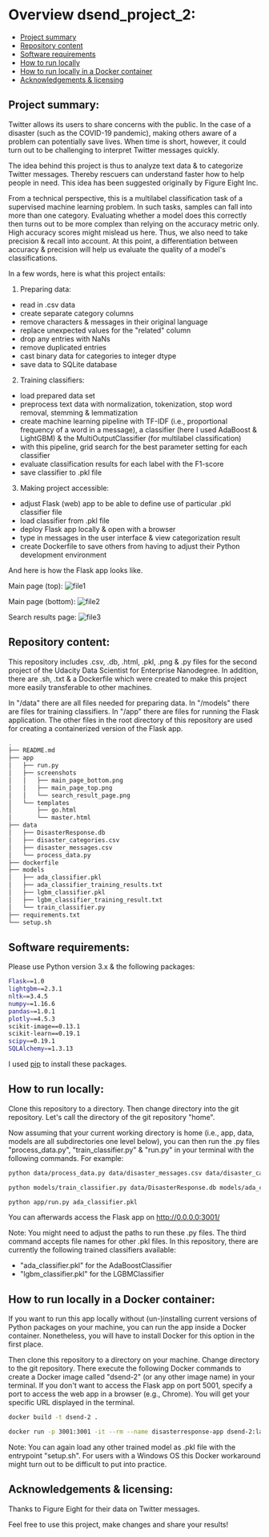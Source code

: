 # Overview dsend_project_2:
- [Project summary](#Summary)
- [Repository content](#Repository_content)
- [Software requirements](#Software_requirements)
- [How to run locally](#How_to_run)
- [How to run locally in a Docker container](#How_to_run_with_docker)
- [Acknowledgements & licensing](#Acknowledgements)

## Project summary:<a name="Summary"></a>
Twitter allows its users to share concerns with the public. In the case of a disaster (such as the COVID-19 pandemic), making others aware of a problem can potentially save lives. When time is short, however, it could turn out to be challenging to interpret Twitter messages quickly.

The idea behind this project is thus to analyze text data & to categorize Twitter messages. Thereby rescuers can understand faster how to help people in need. This idea has been suggested originally by Figure Eight Inc.

From a technical perspective, this is a multilabel classification task of a supervised machine learning problem. In such tasks, samples can fall into more than one category. Evaluating whether a model does this correctly then turns out to be more complex than relying on the accuracy metric only. High accuracy scores might mislead us here. Thus, we also need to take precision & recall into account. At this point, a differentiation between accuracy & precision will help us evaluate the quality of a model's classifications.

In a few words, here is what this project entails:

1) Preparing data:
- read in .csv data
- create separate category columns
- remove characters & messages in their original language
- replace unexpected values for the "related" column
- drop any entries with NaNs
- remove duplicated entries
- cast binary data for categories to integer dtype
- save data to SQLite database

2) Training classifiers:
- load prepared data set
- preprocess text data with normalization, tokenization, stop word removal, stemming & lemmatization
- create machine learning pipeline with TF-IDF (i.e., proportional frequency of a word in a message), a classifier (here I used AdaBoost & LightGBM) & the MultiOutputClassifier (for multilabel classification)
- with this pipeline, grid search for the best parameter setting for each classifier
- evaluate classification results for each label with the F1-score
- save classifier to .pkl file

3) Making project accessible:
- adjust Flask (web) app to be able to define use of particular .pkl classifier file
- load classifier from .pkl file
- deploy Flask app locally & open with a browser
- type in messages in the user interface & view categorization result
- create Dockerfile to save others from having to adjust their Python development environment

And here is how the Flask app looks like.

Main page (top):
![file1](https://github.com/lezneklihp/dsend_project_2/blob/master/app/screenshots/main_page_top.png)

Main page (bottom):
![file2](https://github.com/lezneklihp/dsend_project_2/blob/master/app/screenshots/main_page_bottom.png)

Search results page:
![file3](https://github.com/lezneklihp/dsend_project_2/blob/master/app/screenshots/search_result_page.png)

## Repository content:<a name="Repository_content"></a>
This repository includes .csv, .db, .html, .pkl, .png & .py files for the second project of the Udacity Data Scientist for Enterprise Nanodegree. In addition, there are .sh, .txt & a Dockerfile which were created to make this project more easily transferable to other machines.

In "/data" there are all files needed for preparing data. In "/models" there are files for training classifiers. In "/app" there are files for running the Flask application. The other files in the root directory of this repository are used for creating a containerized version of the Flask app.

```bash
.
├── README.md
├── app
│   ├── run.py
│   ├── screenshots
│   │   ├── main_page_bottom.png
│   │   ├── main_page_top.png
│   │   └── search_result_page.png
│   └── templates
│       ├── go.html
│       └── master.html
├── data
│   ├── DisasterResponse.db
│   ├── disaster_categories.csv
│   ├── disaster_messages.csv
│   └── process_data.py
├── dockerfile
├── models
│   ├── ada_classifier.pkl
│   ├── ada_classifier_training_results.txt
│   ├── lgbm_classifier.pkl
│   ├── lgbm_classifier_training_result.txt
│   └── train_classifier.py
├── requirements.txt
└── setup.sh
```

## Software requirements:<a name="Software_requirements"></a>
Please use Python version 3.x & the following packages:

```bash
Flask==1.0
lightgbm==2.3.1
nltk==3.4.5
numpy==1.16.6
pandas==1.0.1
plotly==4.5.3
scikit-image==0.13.1
scikit-learn==0.19.1
scipy==0.19.1
SQLAlchemy==1.3.13
```

I used [pip](https://pip.pypa.io/en/stable/) to install these packages.

## How to run locally:<a name="How_to_run"></a>
Clone this repository to a directory. Then change directory into the git repository. Let's call the directory of the git repository "home".

Now assuming that your current working directory is home (i.e., app, data, models are all subdirectories one level below), you can then run the .py files "process_data.py", "train_classifier.py" & "run.py" in your terminal with the following commands. For example:

```bash
python data/process_data.py data/disaster_messages.csv data/disaster_categories.csv data/DisasterResponse.db
```

```bash
python models/train_classifier.py data/DisasterResponse.db models/ada_classifier.pkl
```

```bash
python app/run.py ada_classifier.pkl
```

You can afterwards access the Flask app on http://0.0.0.0:3001/

Note: You might need to adjust the paths to run these .py files. The third command accepts file names for other .pkl files. In this repository, there are currently the following trained classifiers available:
- "ada_classifier.pkl" for the AdaBoostClassifier
- "lgbm_classifier.pkl" for the LGBMClassifier

## How to run locally in a Docker container:<a name="How_to_run_with_docker"></a>
If you want to run this app locally without (un-)installing current versions of Python packages on your machine, you can run the app inside a Docker container. Nonetheless, you will have to install Docker for this option in the first place.

Then clone this repository to a directory on your machine. Change directory to the git repository. There execute the following Docker commands to create a Docker image called "dsend-2" (or any other image name) in your terminal. If you don't want to access the Flask app on port 5001, specify a port to access the web app in a browser (e.g., Chrome). You will get your specific URL displayed in the terminal.

```bash
docker build -t dsend-2 .
```

```bash
docker run -p 3001:3001 -it --rm --name disasterresponse-app dsend-2:latest
```

Note: You can again load any other trained model as .pkl file with the entrypoint "setup.sh". For users with a Windows OS this Docker workaround might turn out to be difficult to put into practice.

## Acknowledgements & licensing:<a name="Acknowledgements"></a>
Thanks to Figure Eight for their data on Twitter messages.

Feel free to use this project, make changes and share your results!
